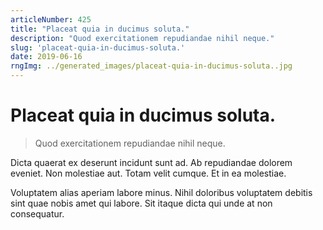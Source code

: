 ```yaml
---
articleNumber: 425
title: "Placeat quia in ducimus soluta."
description: "Quod exercitationem repudiandae nihil neque."
slug: 'placeat-quia-in-ducimus-soluta.'
date: 2019-06-16
rngImg: ../generated_images/placeat-quia-in-ducimus-soluta..jpg
---
```


# Placeat quia in ducimus soluta.

> Quod exercitationem repudiandae nihil neque.

Dicta quaerat ex deserunt incidunt sunt ad. Ab repudiandae dolorem eveniet. Non molestiae aut. Totam velit cumque. Et in ea molestiae.
 Voluptatem alias aperiam labore minus. Nihil doloribus voluptatem debitis sint quae nobis amet qui labore. Sit itaque dicta qui unde at non consequatur.

